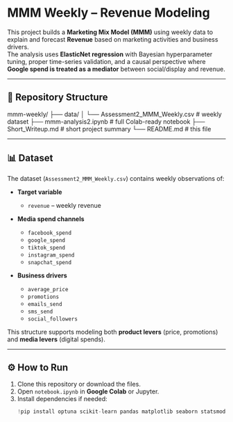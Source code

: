 # MMM Weekly – Revenue Modeling

This project builds a **Marketing Mix Model (MMM)** using weekly data to explain and forecast **Revenue** based on marketing activities and business drivers.  
The analysis uses **ElasticNet regression** with Bayesian hyperparameter tuning, proper time-series validation, and a causal perspective where **Google spend is treated as a mediator** between social/display and revenue.

---

## 📂 Repository Structure
mmm-weekly/
├── data/
│   └── Assessment2_MMM_Weekly.csv   # weekly dataset
├── mmm-analysis2.ipynb               # full Colab-ready notebook
├── Short_Writeup.md                  # short project summary
└── README.md                         # this file


---

## 📊 Dataset

The dataset (`Assessment2_MMM_Weekly.csv`) contains weekly observations of:

- **Target variable**
  - `revenue` – weekly revenue

- **Media spend channels**
  - `facebook_spend`
  - `google_spend`
  - `tiktok_spend`
  - `instagram_spend`
  - `snapchat_spend`

- **Business drivers**
  - `average_price`
  - `promotions`
  - `emails_send`
  - `sms_send`
  - `social_followers`

This structure supports modeling both **product levers** (price, promotions) and **media levers** (digital spends).

---

## ⚙️ How to Run

1. Clone this repository or download the files.  
2. Open `notebook.ipynb` in **Google Colab** or Jupyter.  
3. Install dependencies if needed:
   ```python
   !pip install optuna scikit-learn pandas matplotlib seaborn statsmodels
